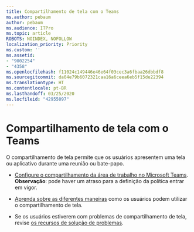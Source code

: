 ```yaml
---
title: Compartilhamento de tela com o Teams
ms.author: pebaum
author: pebaum
ms.audience: ITPro
ms.topic: article
ROBOTS: NOINDEX, NOFOLLOW
localization_priority: Priority
ms.custom: ''
ms.assetid:
- "9002254"
- "4358"
ms.openlocfilehash: f11024c149446e46e64f03cec3a6fbaa26dbbdf8
ms.sourcegitcommit: da04e79b6072321caa16a6ceea6eb5f15de22394
ms.translationtype: HT
ms.contentlocale: pt-BR
ms.lasthandoff: 03/25/2020
ms.locfileid: "42955097"
---
```

# <a name="screen-sharing-with-teams"></a>Compartilhamento de tela com o Teams

O compartilhamento de tela permite que os usuários apresentem uma tela ou aplicativo durante uma reunião ou bate-papo.

- [Configure o compartilhamento da área de trabalho no Microsoft Teams](https://docs.microsoft.com/microsoftteams/configure-desktop-sharing). **Observação**: pode haver um atraso para a definição da política entrar em vigor. 

- [Aprenda sobre as diferentes maneiras](https://docs.microsoft.com/microsoftteams/meeting-policies-in-teams#meeting-policy-settings---content-sharing) como os usuários podem utilizar o compartilhamento de tela. 

- Se os usuários estiverem com problemas de compartilhamento de tela, revise [os recursos de solução de problemas](https://docs.microsoft.com/microsoftteams/connectivity-issues). 
